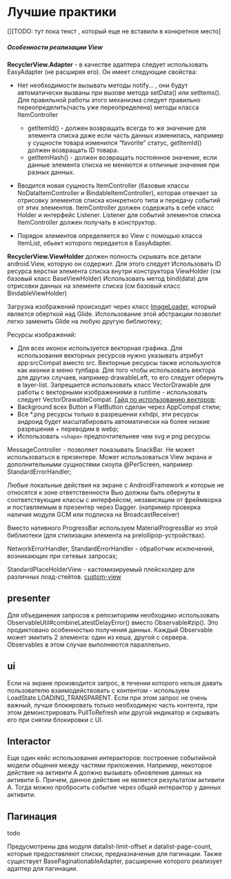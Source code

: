 # Лучшие практики

[][TODO: тут пока текст , который еще не вставили в конкретное место]

##### Особенности реализации View

**RecyclerView.Adapter** - в качестве адаптера следует использовать EasyAdapter
(не расширяя его). Он имеет следующие свойства:
   - Нет необходимости вызывать методы notify… , они будут автоматически вызваны
   при вызове метода setData() или setItems().
   Для правильной работы этого механизма следует правильно переопределить(часть уже переопределена)
    методы класса ItemController
      - getItemId() - должен возвращать всегда то же значение для элемента
      списка даже если часть данных изменилась,
      например у сущности товара изменился “favorite” статус, getItemId()
      должен возвращать ID товара.
      - getItemHash() - должен возвращать постоянное значение, если данные
      элемента списка не меняются и отличные значения при разных данных.

   - Вводится новая сущность ItemController (базовые классы NoDataItemController и BindableItemController), которая отвечает за отрисовку элементов списка конкретного типа и передачу событий от этих элементов. ItemController должен содержать в себе класс Holder и интерфейс Listener. Listener для событий элементов списка ItemController должен получать в конструктор.
   - Порядок элементов определяется во View с помощью класса ItemList, обьект которого передается в EasyAdapter.

**RecyclerView.ViewHolder** должен полность скрывать все детали android.View, которую он содержит. Для этого следует
Использовать ID ресурса верстки элемента списка внутри конструктора ViewHolder (см базовый класс BaseViewHolder)
Использовать метод bind(data) для отрисовки данных на элементе списка (см базовый класс BindableViewHolder)

Загрузка изображений происходит через класс [ImageLoader](../imageloader/README.md),
который является оберткой над Glide.
Использование этой абстракции позволит легко заменить Glide на любую другую библиотеку;

Ресурсы изображений:
- Для всех иконок используется векторная графика. Для использования векторных
ресурсов нужно указывать атрибут app:srcCompat вместо src.
Векторные ресурсы также используются как иконки в меню тулбара.
Для того чтобы использовать вектора для других случаев,
например drawableLeft, то его следует обернуть в layer-list.
Запрещается использовать класс VectorDrawable для работы с векторными изображениями в
runtime - использовать следует VectorDrawableCompat. [Гайд по использованию векторов](https://developer.android.com/studio/write/vector-asset-studio.html#running);
- Background всех Button и FlatButton сделан через AppCompat стили;
- Все *.png ресурсы только в разрешении xxhdpi, эти ресурсы андроид будет
масштабировать автоматически на более низкие разрешения + переводим в webp;
- Использовать `<shape>` предпочтительнее чем svg и png ресурсы.

MessageController - позволяет показывать SnackBar. Не может использоваться в презентере.
Может использоваться View экрана и дополнительными сущностями скоупа @PerScreen,
например StandardErrorHandler;

Любые локальные действия на экране с AndroidFramework и которые не относятся
к зоне ответственности Вью должны быть обернуты в соответствующие классы с интерфейсом,
независящим от фреймворка и поставляемым в презентер через Dagger.
(например проверка наличия модуля GCM или подписка на BroadcastReceiver)

Вместо нативного ProgressBar используем MaterialProgressBar из этой библиотеки
(для стилизации элемента на prelollipop-устройствах).

NetworkErrorHandler, StandardErrorHandler - обработчик исключений,
возникающих при сетевых запросах;

StandardPlaceHolderView - кастомизируемый плейсхолдер для различных лоад-стейтов.
[custom-view](../custom-view/README.md)

## presenter

Для объединения запросов к репозиториям необходимо использовать
ObservableUtil#combineLatestDelayError() вместо Observable#zip().
Это продиктовано особенностью получения данных.
Каждый Observable может эмитить 2 элемента: один из кеша, другой с сервера.
Observables в этом случае выполняются параллельно.

## ui

Если на экране производится запрос, в течении которого нельзя давать
пользователю взаимодействовать с контентом - используем LoadState.LOADING_TRANSPARENT.
Если при этом запрос не очень важный, лучше блокировать только необходимую часть контента,
при этом демонстрировать PullToRefresh или другой индикатор и скрывать его
при снятии блокировки с UI.


## Interactor

Еще один кейс использования интеракторов: построение событийной модели общения между частями приложения.
Например, некоторое действие на активити А должно вызывать обновление данных на активити Б.
Причем, данное действие не является результатом активити А.
Тогда можно пробросить событие через общий интерактор у данных активити.

## Пагинация

todo

Предусмотрены два модуля datalist-limit-offset и datalist-page-count,
которые предоставляют списки, предназначеные для пагинации.
Также существует BasePaginationableAdapter, расширение которого реализует адаптер для пагинации.




